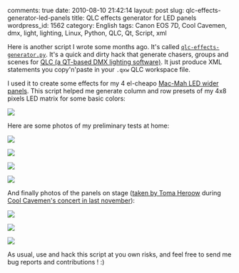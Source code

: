 comments: true
date: 2010-08-10 21:42:14
layout: post
slug: qlc-effects-generator-led-panels
title: QLC effects generator for LED panels
wordpress_id: 1562
category: English
tags: Canon EOS 7D, Cool Cavemen, dmx, light, lighting, Linux, Python, QLC, Qt, Script, xml

Here is another script I wrote some months ago. It's called [`qlc-effects-generator.py`](http://github.com/kdeldycke/scripts/blob/master/qlc-effects-generator.py). It's a quick and dirty hack that generate chasers, groups and scenes for [QLC (a QT-based DMX lighting software)](http://sourceforge.net/projects/qlc/). It just produce XML statements you copy'n'paste in your `.qxw` QLC workspace file.

I used it to create some effects for my 4 el-cheapo [Mac-Mah LED wider panels](http://fr.audiofanzine.com/projecteur-traditionnel-divers/mac-mah/WIDER-PANEL-RGB-648-LEDS-DMX/). This script helped me generate column and row presets of my 4x8 pixels LED matrix for some basic colors:

![](http://kevin.deldycke.com/wp-content/uploads/2010/06/qlc-wider-panel-presets.png)

Here are some photos of my preliminary tests at home:

![](http://kevin.deldycke.com/wp-content/uploads/2010/08/4-mac-mah-wider-led-panel-fushia.jpg)

![](http://kevin.deldycke.com/wp-content/uploads/2010/08/4-mac-mah-wider-led-panel-blue.jpg)

![](http://kevin.deldycke.com/wp-content/uploads/2010/08/4-mac-mah-wider-led-panel-red.jpg)

![](http://kevin.deldycke.com/wp-content/uploads/2010/08/4-mac-mah-wider-led-panel-white.jpg)

And finally photos of the panels on stage ([taken by Toma Heroow](http://www.heroow.fr/2009/11/18/cool-cavemen/) during [Cool Cavemen's concert in last november](http://coolcavemen.com/2009/mametzik-mad-fest-chez-march/)):

![](http://kevin.deldycke.com/wp-content/uploads/2010/08/img_0516-scaled.jpg)

![](http://kevin.deldycke.com/wp-content/uploads/2010/08/img_0583-scaled.jpg)

![](http://kevin.deldycke.com/wp-content/uploads/2010/08/img_0519-scaled.jpg)

As usual, use and hack this script at you own risks, and feel free to send me bug reports and contributions ! :)
